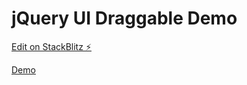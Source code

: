 # jQuery UI Draggable Demo

[Edit on StackBlitz ⚡️](https://stackblitz.com/edit/js-8ovxzc)

[Demo](https://yongshun950824.github.io/jquery-ui-draggable-demo/)
